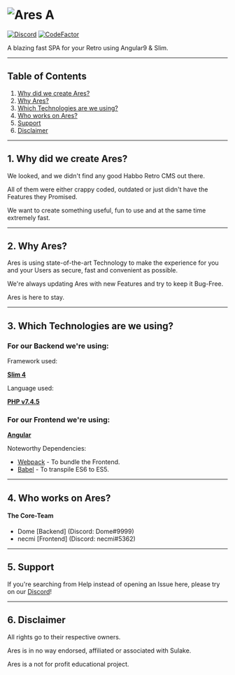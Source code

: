 # ![Ares A](https://i.imgur.com/1zelxEp.png)

[![Discord](https://img.shields.io/discord/683417203546128387?color=%237289DA&label=Discord)](https://discord.gg/ZGWc4g) [![CodeFactor](https://www.codefactor.io/repository/github/arescms/ares/badge)](https://www.codefactor.io/repository/github/arescms/ares)

A blazing fast SPA for your Retro using Angular9 & Slim.

---

## Table of Contents

1. [Why did we create Ares?](#1-why-did-we-create-ares)
2. [Why Ares?](#2-why-ares)
3. [Which Technologies are we using?](#3-which-technologies-are-we-using)
4. [Who works on Ares?](#4-who-works-on-ares)
5. [Support](#5-support)
6. [Disclaimer](#6-disclaimer)

---

## 1. Why did we create Ares?

We looked, and we didn't find any good Habbo Retro CMS out there.

All of them were either crappy coded, outdated or just didn't have the Features they Promised.

We want to create something useful, fun to use and at the same time extremely fast.

---

## 2. Why Ares?

Ares is using state-of-the-art Technology to make the experience for you and your Users as secure, fast and convenient as possible.

We're always updating Ares with new Features and try to keep it Bug-Free.

Ares is here to stay.

---

## 3. Which Technologies are we using?

### For our Backend we're using:

Framework used:

[**Slim 4**](http://www.slimframework.com)

Language used:

[**PHP v7.4.5**](https://php.net/)

### For our Frontend we're using:

[**Angular**](https://angular.io/)

Noteworthy Dependencies:

- [Webpack](https://webpack.js.org/) - To bundle the Frontend.
- [Babel](https://babeljs.io/) - To transpile ES6 to ES5.

---

## 4. Who works on Ares?

#### The Core-Team

- Dome [Backend] (Discord: Dome#9999)
- necmi [Frontend] (Discord: necmi#5362)

---

## 5. Support

If you're searching from Help instead of opening an Issue here, please try on our [Discord](https://discord.gg/ZGWc4g)!

---

## 6. Disclaimer

All rights go to their respective owners.

Ares is in no way endorsed, affiliated or associated with Sulake.

Ares is a not for profit educational project.
